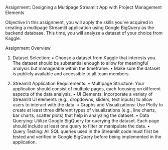 Assignment: Designing a Multipage Streamlit App with Project Management Elements

Objective
In this assignment, you will apply the skills you’ve acquired in creating a multipage Streamlit application
using Google BigQuery as the backend database. This time, you will analyze a dataset of your choice from
Kaggle.

Assignment Overview
1. Dataset Selection:
• Choose a dataset from Kaggle that interests you. The dataset should be substantial enough
to allow for meaningful analysis but manageable within the timeframe.
• Make sure the dataset is publicly available and accessible to all team members.

2. Streamlit Application Requirements:
• Multipage Structure: Your application should consist of multiple pages, each focusing on
different aspects of the data analysis.
• UI Elements: Incorporate a variety of Streamlit UI elements (e.g., dropdowns, sliders, text
inputs) to allow users to interact with the data.
• Graphs and Visualizations: Use Plotly to create at least three different types of visualizations
(e.g., line charts, bar charts, scatter plots) that help in analyzing the dataset.
• Data Querying: Utilize Google BigQuery for querying the dataset. Each page should include
at least one query to filter or manipulate the data.
• Query Testing: All SQL queries used in the Streamlit code must first be tested and verified
in Google BigQuery before being implemented in the application.
